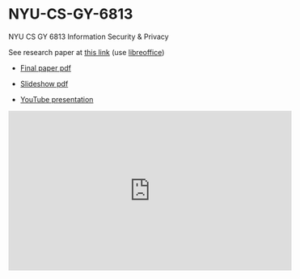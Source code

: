 # NYU-CS-GY-6813
NYU CS GY 6813 Information Security &amp; Privacy 

See research paper at [this link](/paper/final) (use [libreoffice](https://www.libreoffice.org/discover/writer/))

-   [Final paper pdf](/paper/final/Henry%20Post%20-%20NYU-CS-GY-6813%20-%20A%20survey%20on%20automated%20software%20vulnerability%20discovery%2C%20exploitation%2C%20and%20patching%20-%20Combined%20Paper.pdf)

-   [Slideshow pdf](/paper/final/Henry%20Post%20-%20NYU-CS-GY-6813%20-%20A%20survey%20on%20automated%20software%20vulnerability%20discovery%2C%20exploitation%2C%20and%20patching%20-%20Presentation.pdf)

-   [YouTube presentation](https://www.youtube.com/watch?v=BgICl-5bqbQ)

<iframe width="560" height="315" src="https://www.youtube.com/embed/BgICl-5bqbQ" title="YouTube video player" frameborder="0" allow="accelerometer; autoplay; clipboard-write; encrypted-media; gyroscope; picture-in-picture" allowfullscreen></iframe>
